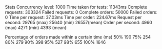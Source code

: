 Stats
Concurrency level:         1000
Time taken for tests:      11343ms
Complete requests:         303324
Failed requests:           0
Complete orders:           50000
Failed orders:             0
Time per request:          37.03ms
Time per order:            224.67ms
Request per second:        29765 (max)  25640 (min)  26557(mean)
Order per second:          4960 (max)  4271 (min)  4393 (mean)

Percentage of orders made within a certain time (ms)
50%     190
75%     254
80%     279
90%     398
95%     527
98%     655
100%    1646
